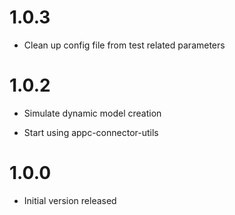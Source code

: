 # 1.0.3

* Clean up config file from test related parameters

# 1.0.2

* Simulate dynamic model creation

* Start using appc-connector-utils

# 1.0.0

* Initial version released